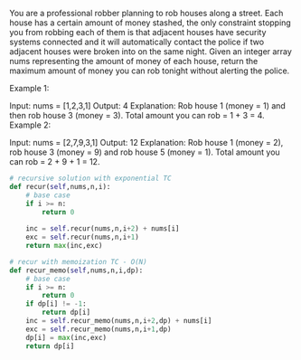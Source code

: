 You are a professional robber planning to rob houses along a street. Each house has a certain amount of money stashed, the only constraint stopping you from robbing each of them is that adjacent houses have security systems connected and it will automatically contact the police if two adjacent houses were broken into on the same night.
Given an integer array nums representing the amount of money of each house, return the maximum amount of money you can rob tonight without alerting the police.

Example 1:

Input: nums = [1,2,3,1]
Output: 4
Explanation: Rob house 1 (money = 1) and then rob house 3 (money = 3).
Total amount you can rob = 1 + 3 = 4.
Example 2:

Input: nums = [2,7,9,3,1]
Output: 12
Explanation: Rob house 1 (money = 2), rob house 3 (money = 9) and rob house 5 (money = 1).
Total amount you can rob = 2 + 9 + 1 = 12.

```python 
# recursive solution with exponential TC 
def recur(self,nums,n,i):
    # base case 
    if i >= n:
        return 0 
    
    inc = self.recur(nums,n,i+2) + nums[i]
    exc = self.recur(nums,n,i+1)
    return max(inc,exc)

```
```python 
# recur with memoization TC - O(N)
def recur_memo(self,nums,n,i,dp):
    # base case 
    if i >= n:
        return 0 
    if dp[i] != -1:
        return dp[i]
    inc = self.recur_memo(nums,n,i+2,dp) + nums[i]
    exc = self.recur_memo(nums,n,i+1,dp)
    dp[i] = max(inc,exc)
    return dp[i]

```